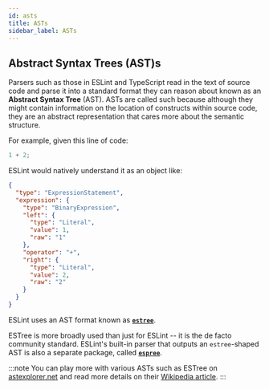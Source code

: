 ```yaml
---
id: asts
title: ASTs
sidebar_label: ASTs
---
```


## Abstract Syntax Trees (AST)s

Parsers such as those in ESLint and TypeScript read in the text of source code and parse it into a standard format they can reason about known as an **Abstract Syntax Tree** (AST).
ASTs are called such because although they might contain information on the location of constructs within source code, they are an abstract representation that cares more about the semantic structure.

For example, given this line of code:

```js
1 + 2;
```

ESLint would natively understand it as an object like:

```json
{
  "type": "ExpressionStatement",
  "expression": {
    "type": "BinaryExpression",
    "left": {
      "type": "Literal",
      "value": 1,
      "raw": "1"
    },
    "operator": "+",
    "right": {
      "type": "Literal",
      "value": 2,
      "raw": "2"
    }
  }
}
```

ESLint uses an AST format known as **[`estree`]**.

ESTree is more broadly used than just for ESLint -- it is the de facto community standard.
ESLint's built-in parser that outputs an `estree`-shaped AST is also a separate package, called **[`espree`]**.

:::note
You can play more with various ASTs such as ESTree on [astexplorer.net] and read more details on their [Wikipedia article](https://en.wikipedia.org/wiki/Abstract_syntax_tree).
:::

[astexplorer.net]: https://astexplorer.net
[`espree`]: https://github.com/eslint/espree
[`estree`]: https://github.com/estree/estree
